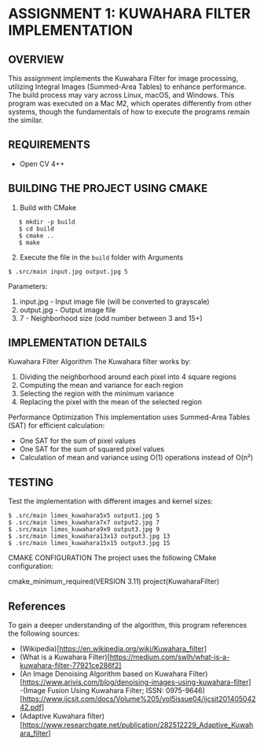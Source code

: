 # ASSIGNMENT 1: KUWAHARA FILTER IMPLEMENTATION

## OVERVIEW

This assignment implements the Kuwahara Filter for image processing, utilizing Integral Images (Summed-Area Tables) to enhance performance. The build process may vary across Linux, macOS, and Windows. This program was executed on a Mac M2, which operates differently from other systems, though the fundamentals of how to execute the programs remain the similar.

## REQUIREMENTS

- Open CV 4++

## BUILDING THE PROJECT USING CMAKE

1. Build with CMake

```
   $ mkdir -p build
   $ cd build
   $ cmake ..
   $ make
```

2. Execute the file in the `build` folder with Arguments

```
$ .src/main input.jpg output.jpg 5
```

Parameters:

1. input.jpg - Input image file (will be converted to grayscale)
2. output.jpg - Output image file
3. 7 - Neighborhood size (odd number between 3 and 15+)

## IMPLEMENTATION DETAILS

Kuwahara Filter Algorithm
The Kuwahara filter works by:

1. Dividing the neighborhood around each pixel into 4 square regions
2. Computing the mean and variance for each region
3. Selecting the region with the minimum variance
4. Replacing the pixel with the mean of the selected region

Performance Optimization
This implementation uses Summed-Area Tables (SAT) for efficient calculation:

- One SAT for the sum of pixel values
- One SAT for the sum of squared pixel values
- Calculation of mean and variance using O(1) operations instead of O(n²)

## TESTING

Test the implementation with different images and kernel sizes:

```
$ .src/main limes_kuwahara5x5 output1.jpg 5
$ .src/main limes_kuwahara7x7 output2.jpg 7
$ .src/main limes_kuwahara9x9 output3.jpg 9
$ .src/main limes_kuwahara13x13 output3.jpg 13
$ .src/main limes_kuwahara15x15 output3.jpg 15
```

CMAKE CONFIGURATION
The project uses the following CMake configuration:

cmake_minimum_required(VERSION 3.11)
project(KuwaharaFilter)

## References

To gain a deeper understanding of the algorithm, this program references the following sources:

- (Wikipedia)[https://en.wikipedia.org/wiki/Kuwahara_filter]
- (What is a Kuwahara Filter)[https://medium.com/swlh/what-is-a-kuwahara-filter-77921ce286f2]
- (An Image Denoising Algorithm based on Kuwahara Filter)[https://www.arivis.com/blog/denoising-images-using-kuwahara-filter]
  -(Image Fusion Using Kuwahara Filter; ISSN: 0975-9646)[https://www.ijcsit.com/docs/Volume%205/vol5issue04/ijcsit20140504242.pdf]
- (Adaptive Kuwahara ﬁlter)[https://www.researchgate.net/publication/282512229_Adaptive_Kuwahara_filter]
